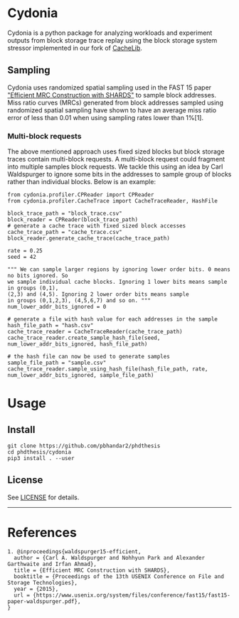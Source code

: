 # Cydonia

Cydonia is a python package for analyzing workloads and experiment outputs 
from block storage trace replay using the block storage system stressor implemented
in our fork of [CacheLib](https://github.com/pbhandar2/CacheLib).

## Sampling

Cydonia uses randomized spatial sampling used in the FAST 15 paper ["Efficient MRC Construction with SHARDS"](https://www.usenix.org/system/files/conference/fast15/fast15-paper-waldspurger.pdf) to sample block addresses. Miss ratio curves (MRCs) generated from block addresses sampled using randomized spatial sampling have shown to have an average miss ratio error of less than 0.01 when using sampling rates lower than 1%[1].

### Multi-block requests
The above mentioned approach uses fixed sized blocks but block storage traces contain multi-block requests.
A multi-block request could fragment into multiple samples block requests. We tackle this using an idea by Carl Waldspurger to ignore some bits in the addresses to sample group of blocks rather than individual blocks. Below is an example:

```
from cydonia.profiler.CPReader import CPReader 
from cydonia.profiler.CacheTrace import CacheTraceReader, HashFile

block_trace_path = "block_trace.csv"
block_reader = CPReader(block_trace_path)
# generate a cache trace with fixed sized block accesses 
cache_trace_path = "cache_trace.csv"
block_reader.generate_cache_trace(cache_trace_path)

rate = 0.25
seed = 42

""" We can sample larger regions by ignoring lower order bits. 0 means no bits ignored. So
we sample individual cache blocks. Ignoring 1 lower bits means sample in groups (0,1),
(2,3) and (4,5). Ignoring 2 lower order bits means sample 
in groups (0,1,2,3), (4,5,6,7) and so on. """
num_lower_addr_bits_ignored = 0 

# generate a file with hash value for each addresses in the sample 
hash_file_path = "hash.csv"
cache_trace_reader = CacheTraceReader(cache_trace_path)
cache_trace_reader.create_sample_hash_file(seed, num_lower_addr_bits_ignored, hash_file_path)

# the hash file can now be used to generate samples 
sample_file_path = "sample.csv"
cache_trace_reader.sample_using_hash_file(hash_file_path, rate, num_lower_addr_bits_ignored, sample_file_path)
```


# Usage

## Install 
```
git clone https://github.com/pbhandar2/phdthesis
cd phdthesis/cydonia
pip3 install . --user
```


## License
See [LICENSE](LICENSE) for details.

---



# References
```
1. @inproceedings{waldspurger15-efficient,
  author = {Carl A. Waldspurger and Nohhyun Park and Alexander Garthwaite and Irfan Ahmad},
  title = {Efficient MRC Construction with SHARDS},
  booktitle = {Proceedings of the 13th USENIX Conference on File and Storage Technologies},
  year = {2015},
  url = {https://www.usenix.org/system/files/conference/fast15/fast15-paper-waldspurger.pdf},
}
```